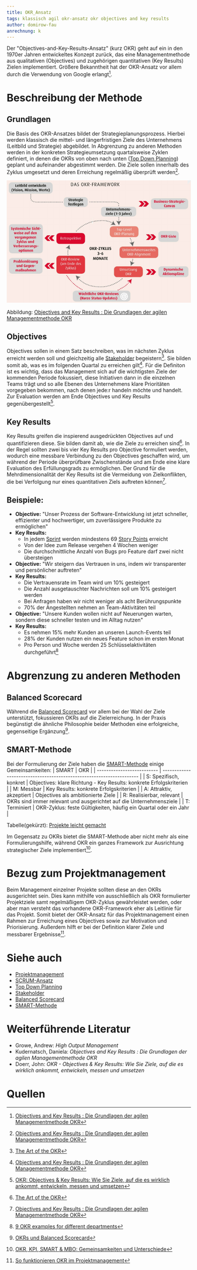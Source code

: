 ```yaml
---
title: OKR_Ansatz
tags: klassisch agil okr-ansatz okr objectives and key results
author: domirow-fau
anrechnung: k
---
```


Der "Objectives-and-Key-Results-Ansatz" (kurz OKR) geht auf ein in den 1970er Jahren entwickeltes Konzept zurück, das eine Managementmethode aus qualitativen (Objectives) und zugehörigen quantitativen (Key Results) Zielen implementiert. Größere Bekanntheit hat der OKR-Ansatz vor allem durch die Verwendung von Google erlangt[^1].

# Beschreibung der Methode
## Grundlagen
Die Basis des OKR-Ansatzes bildet der Strategieplanungsprozess. Hierbei werden klassisch die mittel- und längerfristigen Ziele des Unternehmens (Leitbild und Strategie) abgebildet. In Abgrenzung zu anderen Methoden werden in der konkreten Strategieumsetzung quartalsweise Zyklen definiert, in denen die OKRs von oben nach unten ([Top Down Planning](Top_Down_Planning.md)) geplant und aufeinander abgestimmt werden. Die Ziele sollen innerhalb des Zyklus umgesetzt und deren Erreichung regelmäßig überprüft werden[^1].

![Das OKR-Framework](OKR_Ansatz/OKR-Framework.png)

Abbildung: [Objectives and Key Results : Die Grundlagen der agilen Managementmethode OKR](https://ebookcentral.proquest.com/lib/erlangen/reader.action?docID=6668403)

## Objectives
Objectives sollen in einem Satz beschreiben, was im nächsten Zyklus erreicht werden soll und gleichzeitig alle [Stakeholder](Stakeholdermanagement.md) begeistern[^2].
Sie bilden somit ab, was es im folgenden Quartal zu erreichen gilt[^1].
Für die Definiton ist es wichtig, dass das Management sich auf die wichtigsten Ziele der kommenden Periode fokussiert, diese Initiativen dann in die einzelnen Teams trägt und so  alle Ebenen des Unternehmens klare Prioritäten vorgegeben bekommen, nach denen jede:r handeln möchte und handelt.
Zur Evaluation werden am Ende Objectives und Key Results gegenübergestellt[^3].

## Key Results
Key Results greifen die inspierend ausgedrückten Objectives auf und quantifizieren diese. Sie bilden damit ab, wie die Ziele zu erreichen sind[^2].
In der Regel sollten zwei bis vier Key Results pro Objective formuliert werden, wodurch eine messbare Verbindung zu den Objectives geschaffen wird, um während der Periode überprüfbare Zwischenstände und am Ende eine klare Evaluation des Erfüllungsgrads zu ermöglichen.
Der Grund für die Mehrdimensionalität der Key Results ist die Vermeidung von Zielkonflikten, die bei Verfolgung nur eines quantitativen Ziels auftreten können[^1].

## Beispiele:
* **Objective:** "Unser Prozess der Software-Entwicklung ist jetzt schneller, effizienter und hochwertiger, um zuverlässigere Produkte zu ermöglichen"
* **Key Results:**
    * In jedem [Sprint](SCRUM.md) werden mindestens 69 [Story Points](SCRUM.md) erreicht
    * Von der Idee zum Release vergehen 4 Wochen weniger
    * Die durchschnittliche Anzahl von Bugs pro Feature darf zwei nicht übersteigen
* **Objective:** "Wir steigern das Vertrauen in uns, indem wir transparenter und persönlicher auftreten"
* **Key Results:**
    * Die Vertrauensrate im Team wird um 10% gesteigert
    * Die Anzahl ausgetauschter Nachrichten soll um 10% gesteigert werden
    * Bei Anfragen haben wir nicht weniger als acht Berührungspunkte
    * 70% der Angestellten nehmen an Team-Aktivitäten teil
* **Objective:** "Unsere Kunden wollen nicht auf Neuerungen warten, sondern diese schneller testen und im Alltag nutzen"
* **Key Results:**
    * Es nehmen 15% mehr Kunden an unseren Launch-Events teil
    * 28% der Kunden nutzen ein neues Feature schon im ersten Monat
    * Pro Person und Woche werden 25 Schlüsselaktivitäten durchgeführt[^4]

# Abgrenzung zu anderen Methoden
## Balanced Scorecard
Während die [Balanced Scorecard](Balanced_Scorecard.md) vor allem bei der Wahl der Ziele unterstützt, fokussieren OKRs auf die Zielerreichung. In der Praxis begünstigt die ähnliche Philosophie beider Methoden eine erfolgreiche, gegenseitige Ergänzung[^5].

## SMART-Methode
Bei der Formulierung der Ziele haben die [SMART-Methode](SMART_Ziele.md) einige Gemeinsamkeiten:
| SMART                      | OKR                                                                  |
| -------------------------- | -------------------------------------------------------------------- |
| S: Spezifisch, konkret     | Objectives: klare Richtung - Key Results: konkrete Erfolgskriterien  |
| M: Messbar                 | Key Results: konkrete Erfolgskriterien                               |
| A: Attraktiv, akzeptiert   | Objectives als ambitionierte Ziele                                   |
| R: Realisierbar, relevant  | OKRs sind immer relevant und ausgerichtet auf die Unternehmensziele  |
| T: Terminiert              | OKR-Zyklus: feste Gültigkeiten, häufig ein Quartal oder ein Jahr     |

Tabelle(gekürzt): [Projekte leicht gemacht](https://projekte-leicht-gemacht.de/blog/definitionen/okr-kpi-smart-mbo/)

Im Gegensatz zu OKRs bietet die SMART-Methode aber nicht mehr als eine Formulierungshilfe, während OKR ein ganzes Framework zur Ausrichtung strategischer Ziele implementiert[^6].

# Bezug zum Projektmanagement
Beim Management einzelner Projekte sollten diese an den OKRs ausgerichtet sein. Dies kann mithilfe von ausschließlich als OKR formulierter Projektziele samt regelmäßigem OKR-Zyklus gewährleistet werden, oder aber man versteht das vorhandene OKR-Framework eher als Leitlinie für das Projekt. Somit bietet der OKR-Ansatz für das Projektmanagement einen Rahmen zur Erreichung eines Objectives sowie zur Motivation und Priorisierung. Außerdem hilft er bei der Definition klarer Ziele und messbarer Ergebnisse[^7].

# Siehe auch
* [Projektmanagement](Projektmanagement.md)
* [SCRUM-Ansatz](SCRUM.md)
* [Top Down Planning](Top_Down_Planning.md)
* [Stakeholder](Stakeholdermanagement.md)
* [Balanced Scorecard](Balanced_Scorecard.md)
* [SMART-Methode](SMART_Ziele.md)

# Weiterführende Literatur
* Growe, Andrew: *High Output Management*
* Kudernatsch, Daniela: *Objectives and Key Results : Die Grundlagen der agilen Managementmethode OKR*
* Doerr, John: *OKR - Objectives & Key Results: Wie Sie Ziele, auf die es wirklich ankommt, entwickeln, messen und umsetzen*

# Quellen

[^1]: [Objectives and Key Results : Die Grundlagen der agilen Managementmethode OKR](https://ebookcentral.proquest.com/lib/erlangen/reader.action?docID=6668403)
[^2]: [The Art of the OKR](https://eleganthack.com/the-art-of-the-okr/)
[^3]: [OKR: Objectives & Key Results: Wie Sie Ziele, auf die es wirklich ankommt, entwickeln, messen und umsetzen](https://www.beck-elibrary.de/10.15358/9783800657742/okr)
[^4]: [9 OKR examples for different departments](https://www.workpath.com/magazine/okr-examples)
[^5]: [OKRs und Balanced Scorecard](https://www.workpath.com/magazin/okr-balanced-scorecard)
[^6]: [OKR, KPI, SMART & MBO: Gemeinsamkeiten und Unterschiede](https://projekte-leicht-gemacht.de/blog/definitionen/okr-kpi-smart-mbo/)
[^7]: [So funktionieren OKR im Projektmanagement](https://projekte-leicht-gemacht.de/blog/pm-in-der-praxis/okr-projektmanagement/)
